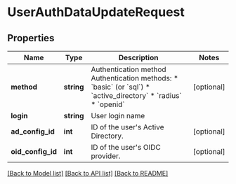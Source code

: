 # UserAuthDataUpdateRequest

## Properties
Name | Type | Description | Notes
------------ | ------------- | ------------- | -------------
**method** | **string** | Authentication method  Authentication methods: * &#x60;basic&#x60; (or &#x60;sql&#x60;) * &#x60;active_directory&#x60; * &#x60;radius&#x60; * &#x60;openid&#x60; | [optional] 
**login** | **string** | User login name | 
**ad_config_id** | **int** | ID of the user&#39;s Active Directory. | [optional] 
**oid_config_id** | **int** | ID of the user&#39;s OIDC provider. | [optional] 

[[Back to Model list]](../README.md#documentation-for-models) [[Back to API list]](../README.md#documentation-for-api-endpoints) [[Back to README]](../README.md)


